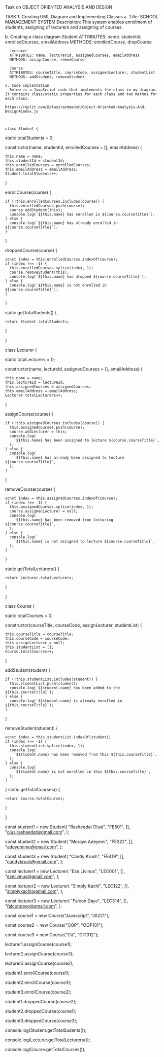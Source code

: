 Task on OBJECT ORIENTED ANALYSIS AND DESIGN

TASK 1: Creating UML Diagram and Implementing Classes
  a. Title: SCHOOL MANAGEMENT SYSTEM
      Description: This system enables enrollment of students, assigning of lecturers and assigning of courses.
 
  b. Creating a class diagram
      Student
      ATTRIBUTES: name. studentId, enrolledCourses, emailAddress
      METHODS: enrolledCourse, dropCourse

      Lecturer
      ATTRIBUTES: name, lecturerId, assignedCourses, emailAddress
      METHODS: assignCourse, removCourse

      Course
      ATTRIBUTES: courseTitle, courseCode, assignedLecturer, studentList
      METHODS: addStudent, removeStudent

    c. Code Implentation
      Below is a JavaScript code that implements the class in my diagram. It contains class/static properties for each class and two methos for each class.
    
    https://replit.com/@olusirasheedat/Object-Oriented-Analysis-And-Design#index.js

    
    
    class Student {
  static totalStudents = 0;

  constructor(name, studentId, enrolledCourses = [], emailAddress) {
    
    this.name = name;
    this.studentId = studentId;
    this.enrolledCourses = enrolledCourses;
    this.emailAddress = emailAddress;
    Student.totalStudents++;
    
  }

 
  enrollCourse(course) {
   
    if (!this.enrolledCourses.includes(course)) {
      this.enrolledCourses.push(course);
      course.addStudent(this);
      console.log(`${this.name} has enrolled in ${course.courseTitle}`);
    } else {
      console.log(`${this.name} has already enrolled in ${course.courseTitle}`);
    }
  }

  droppedCourse(course) {
    
    const index = this.enrolledCourses.indexOf(course);
    if (index !== -1) {
      this.enrolledCourses.splice(index, 1);
      course.removeStudent(this);
      console.log(`${this.name} has dropped ${course.courseTitle}`);
    } else {
      console.log(`${this.name} is not enrolled in ${course.courseTitle}`);
    }
  }

  static getTotalSudents() {
   
    return Student.totalStudents;
  }
  
}


class Lecturer {
  
  static totalLecturers = 0;

  constructor(name, lectureId, assignedCourses = [], emailAddress) {
   
    this.name = name;
    this.lectureId = lectureId;
    this.assignedCourses = assignedCourses;
    this.emailAddress = emailAddress;
    Lecturer.totalLecturers++;
  }

  assignCourse(course) {
   
    if (!this.assignedCourses.includes(course)) {
      this.assignedCourses.push(course);
      course.addLecturer = this;
      console.log(
        `${this.name} has been assigned to lecture ${course.courseTitle}`,
      );
    } else {
      console.log(
        `${this.name} has already been assigned to lecture ${course.courseTitle}`,
      );
    }
  }

  removeCourse(course) {
  
    const index = this.assignedCourses.indexOf(course);
    if (index !== -1) {
      this.assignedCourses.splice(index, 1);
      course.assignedLecturer = null;
      console.log(
        `${this.name} has been removed from lecturing ${course.courseTitle}`,
      );
    } else {
      console.log(
        `${this.name} is not assigned to lecture ${course.courseTitle}`,
      );
    }
  }

  static getTotalLecturers() {
   
    return Lecturer.totalLecturers;
  }
  
}


class Course {
 
  static totalCourses = 0;

  constructor(courseTitle, courseCode, assignLecturer, studentList) {
    
    this.courseTitle = courseTitle;
    this.courseCode = courseCode;
    this.assignLecturer = null;
    this.studentList = [];
    Course.totalCourses++;
  }

  addStudent(student) {
   
    if (!this.studentList.includes(student)) {
      this.studentList.push(student);
      console.log(`${student.name} has been added to the ${this.courseTitle}`);
    } else {
      console.log(`${student.name} is already enrolled in ${this.courseTitle}`);
    }
  }

  removeStudent(student) {
   
    const index = this.studentList.indexOf(student);
    if (index !== -1) {
      this.studentList.splice(index, 1);
      console.log(
        `${student.name} has been removed from this ${this.courseTitle}`,
      );
    } else {
      console.log(
        `${student.name} is not enrolled in this ${this.courseTitle}`,
      );
    }
  }
  static getTotalCourses() {
   
    return Course.totalCourses;
  }
  
}

const student1 = new Student(
  "Rasheedat Olusi",
  "FE501",
  [],
  "olusirasheedat@gmail.com",
);

const student2 = new Student(
  "Morayo Adeyemi",
  "FE322",
  [],
  "adeyemimo@gmail.com",
);

const student3 = new Student(
  "Candy Krush",
  "FE419",
  [],
  "candykrush@gmail.com",
);


const lecturer1 = new Lecturer(
  "Eze Livinus",
  "LEC001",
  [],
  "ezelivinus@gmail.com",
);

const lecturer2 = new Lecturer(
  "Simply Kachi",
  "LEC122",
  [],
  "simplykachi@gmail.com",
);

const lecturer3 = new Lecturer(
  "Falcon Dayo",
  "LEC314",
  [],
  "falcondayo@gmail.com",
);

const course1 = new Course("Javascript", "JS221");

const course2 = new Course("OOP", "OOP101");

const course3 = new Course("Git", "GIT312");

lecturer1.assignCourse(course1);

lecturer2.assignCourse(course3);

lecturer3.assignCourse(course2);

student1.enrollCourse(course1);

student2.enrollCourse(course3);

student3.enrollCourse(course2);

student1.droppedCourse(course2);

student2.droppedCourse(course1);

student3.droppedCourse(course3);

console.log(Student.getTotalSudents());

console.log(Lecturer.getTotalLecturers());

console.log(Course.getTotalCourses());






